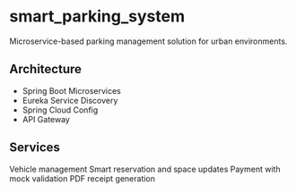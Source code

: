 ﻿# smart_parking_system

Microservice-based parking management solution for urban environments.

## Architecture
- Spring Boot Microservices
- Eureka Service Discovery
- Spring Cloud Config
- API Gateway

## Services
Vehicle management
Smart reservation and space updates
Payment with mock validation
PDF receipt generation

